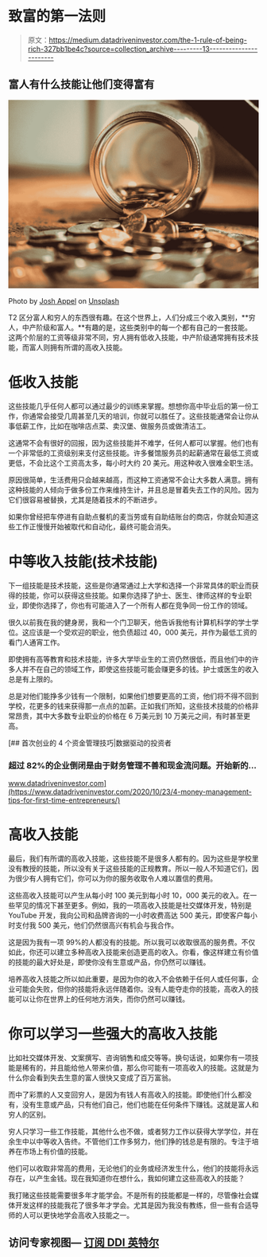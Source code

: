 # 致富的第一法则

> 原文：<https://medium.datadriveninvestor.com/the-1-rule-of-being-rich-327bb1be4c?source=collection_archive---------13----------------------->

## 富人有什么技能让他们变得富有

![](img/d0100828fb38722a45f56debd229395d.png)

Photo by [Josh Appel](https://unsplash.com/@joshappel?utm_source=medium&utm_medium=referral) on [Unsplash](https://unsplash.com?utm_source=medium&utm_medium=referral)

T2 区分富人和穷人的东西很有趣。在这个世界上，人们分成三个收入类别，**穷人，中产阶级和富人。**有趣的是，这些类别中的每一个都有自己的一套技能。这两个阶层的工资等级非常不同，穷人拥有低收入技能，中产阶级通常拥有技术技能，而富人则拥有所谓的高收入技能。

# 低收入技能

这些技能几乎任何人都可以通过最少的训练来掌握。想想你高中毕业后的第一份工作，你通常会接受几周甚至几天的培训，你就可以胜任了。这些技能通常会让你从事低薪工作，比如在咖啡店点菜、卖汉堡、做服务员或做清洁工。

这通常不会有很好的回报，因为这些技能并不难学，任何人都可以掌握。他们也有一个非常低的工资级别来支付这些技能。许多餐馆服务员的起薪通常在最低工资或更低，不会比这个工资高太多，每小时大约 20 美元。用这种收入很难全职生活。

原因很简单，生活费用只会越来越高，而这种工资通常不会让大多数人满意。拥有这种技能的人倾向于做多份工作来维持生计，并且总是冒着失去工作的风险。因为它们很容易被替换，尤其是随着技术的不断进步。

如果你曾经把车停进有自助点餐机的麦当劳或有自助结账台的商店，你就会知道这些工作正慢慢开始被取代和自动化，最终可能会消失。

# 中等收入技能(技术技能)

下一组技能是技术技能，这些是你通常通过上大学和选择一个非常具体的职业而获得的技能，你可以获得这些技能。如果你选择了护士、医生、律师这样的专业职业，即使你选择了，你也有可能进入了一个所有人都在竞争同一份工作的领域。

很久以前我在我的健身房，我和一个门卫聊天，他告诉我他有计算机科学的学士学位。这应该是一个受欢迎的职业，他负债超过 40，000 美元，并作为最低工资的看门人通宵工作。

即使拥有高等教育和技术技能，许多大学毕业生的工资仍然很低，而且他们中的许多人并不在自己的领域工作，即使这些技能可能会赚更多的钱。护士或医生的收入总是有上限的。

总是对他们能挣多少钱有一个限制，如果他们想要更高的工资，他们将不得不回到学校，花更多的钱来获得那一点点的加薪。正如我们所知，这些技术技能的价格非常昂贵，其中大多数专业职业的价格在 6 万美元到 10 万美元之间，有时甚至更高。

[](https://www.datadriveninvestor.com/2020/10/23/4-money-management-tips-for-first-time-entrepreneurs/) [## 首次创业的 4 个资金管理技巧|数据驱动的投资者

### 超过 82%的企业倒闭是由于财务管理不善和现金流问题。开始新的…

www.datadriveninvestor.com](https://www.datadriveninvestor.com/2020/10/23/4-money-management-tips-for-first-time-entrepreneurs/) 

# 高收入技能

最后，我们有所谓的高收入技能，这些技能不是很多人都有的。因为这些是学校里没有教授的技能，所以没有关于这些技能的正规教育。所以一般人不知道它们，因为很少有人拥有它们，你可以为你的服务收取令人难以置信的费用。

这些高收入技能可以产生从每小时 100 美元到每小时 10，000 美元的收入。在一些罕见的情况下甚至更多。例如，我的一项高收入技能是社交媒体开发，特别是 YouTube 开发，我向公司和品牌咨询的一小时收费高达 500 美元，即使客户每小时支付我 500 美元，他们仍然很高兴有机会与我合作。

这是因为我有一项 99%的人都没有的技能。所以我可以收取很高的服务费。不仅如此，你还可以建立多种高收入技能来创造更高的收入。你看，像这样建立有价值的技能的最大好处是，即使你没有生意或产品，你仍然可以赚钱。

培养高收入技能之所以如此重要，是因为你的收入不会依赖于任何人或任何事，企业可能会失败，但你的技能将永远伴随着你。没有人能夺走你的技能，高收入的技能可以让你在世界上的任何地方消失，而你仍然可以赚钱。

# 你可以学习一些强大的高收入技能

比如社交媒体开发、文案撰写、咨询销售和成交等等。换句话说，如果你有一项技能是稀有的，并且能给他人带来价值，那么你可能有一项高收入的技能。这就是为什么你会看到失去生意的富人很快又变成了百万富翁。

而中了彩票的人又变回穷人，是因为有钱人有高收入的技能。即使他们什么都没有，没有生意或产品，只有他们自己，他们也能在任何条件下赚钱。这就是富人和穷人的区别。

穷人只学习一些工作技能，其他什么也不做，或者努力工作以获得大学学位，并在余生中以中等收入告终。不管他们工作多努力，他们挣的钱总是有限的。专注于培养在市场上有价值的技能。

他们可以收取非常高的费用，无论他们的业务或经济发生什么，他们的技能将永远存在，以产生金钱。现在我知道你在想什么，我如何建立这些高收入的技能？

我打赌这些技能需要很多年才能学会。不是所有的技能都是一样的，尽管像社会媒体开发这样的技能我花了很多年才学会。尤其是因为我没有教练，但一些有合适导师的人可以更快地学会高收入技能之一。

## 访问专家视图— [订阅 DDI 英特尔](https://datadriveninvestor.com/ddi-intel)